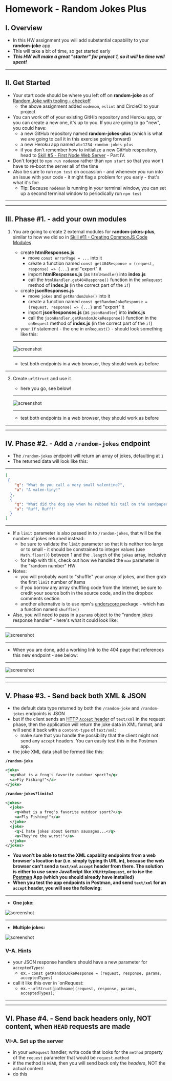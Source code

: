 # Homework - Random Jokes Plus

## I. Overview
- In this HW assignment you will add substantial capability to your **random-joke** app
- This will take a bit of time, so get started early
- ***This HW will make a great "starter" for project 1, so it will be time well spent!***

<hr>
  
## II. Get Started
- Your start code should be where you left off on **random-joke** as of [Random Joke with tooling - checkoff](../checkoff-notes/random-joke-with-tooling-checkoff.md)
  - the above assignment added `nodemon`, `eslint` and CircleCI to your project
- You can work off of your existing GitHib repository and Heroku app, or you can create a new one, it's up to you. If you are going to go "new", you could have:
  - a new GitHub repository named **random-jokes-plus** (which is what we are going to call it in this exercise going forward)
  - a new Heroku app named `abc1234-random-jokes-plus`
  - if you don't remember how to initialize a new GitHub respository, head to [Skill #5 - First Node Web Server](../core-skills/5-first-node-web-server.md) - Part IV.
- Don't forget to `npm run nodemon` rather than `npm start` so that you won't have to re-boot the server all of the time
- Also be sure to run `npm test` on occassion - and whenever you run into an issue with your code - it might flag a problem for you early - that's what it's for:
  - Tip: Because `nodemon` is running in your terminal window, you can set up a second terminal window to periodically run `npm test`

<hr><hr>

<a id="phase1" />

## III. Phase #1. - add your own modules

1) You are going to create 2 external modules for **random-jokes-plus**, similar to how we did so in  [Skill #11 - Creating CommonJS Code Modules](/core-skills/11-creating-commonjs-code-modules.md) 

    - create **htmlResponses.js**
      - move `const errorPage = ...` into it 
      - create a function named `const get404Response = (request, response) => {...}` and "export" it
      - import **htmlResponses.js** (as `htmlHandler`) into **index.js**
      - call the `htmlHandler.get404Response()` function in the `onRequest` method of **index.js** (in the correct part of the `if`)
    - create **jsonResponses.js**
      - move `jokes` and `getRandomJoke()` into it
      - create a function named `const getRandomJokeResponse = (request, response) => {...}` and "export" it
      - import **jsonResponses.js** (as `jsonHandler`) into **index.js**
      - call the `jsonHandler.getRandomJokeResponse()` function in the `onRequest` method of **index.js** (in the correct part of the `if`)
     - your `if` statement - the one in `onRequest()` - should look something like this:
     
     <hr>
  
     ![screenshot](_images/hw-1.png)
     
     <hr>
      
    - test both endpoints in a web browser, they should work as before
    
<hr> 

2) Create `urlStruct` and use it
    
    - here you go, see below!
    
     <hr>
  
     ![screenshot](_images/hw-2.png)
     
     <hr>
     
    - test both endpoints in a web browser, they should work as before

<a id="phase2" />

<hr><hr>

## IV. Phase #2. - Add a `/random-jokes` endpoint
    
- The `/random-jokes` endpoint will return an array of jokes, defaulting at `1`
- The returned data will look like this:

<hr>

```json
[ 
 {
    "q": "What do you call a very small valentine?",
    "a": "A valen-tiny!"
  },
  {
    "q": "What did the dog say when he rubbed his tail on the sandpaper?",
    "a": "Ruff, Ruff!"
  }
]
```
<hr>

- If a `limit` parameter is also passed in to `/random-jokes`, that will be the number of jokes returned instead:
  - be sure to validate the `limit` parameter so that it is neither too large or to small - it should be constrained to integer values (use `Math.floor()`) between 1 and the `.length` of the `jokes` array, inclusive
  - for help with this, check out how we handled the `max` parameter in the "random number" HW
- Notes:
  - you will probably want to "shuffle" your array of jokes, and then grab the first `limit` number of items
  - if you borrow any array shuffling code from the Internet, be sure to credit your source both in the source code, and in the dropbox comments section
  - another alternative is to use npm's [underscore
](https://www.npmjs.com/package/underscore) package - which has a function named `shuffle()`
- Also, you will need to pass in a `params` object to the "random jokes response handler" - here's what it could look like:

<hr>

![screenshot](_images/hw-4.png)
    
 <hr>
  
- When you are done, add a working link to the 404 page that references this new endpoint - see below:

<hr>

![screenshot](_images/hw-3.png)
    
<a id="phase3" />

<hr><hr>


## V. Phase #3. - Send back both XML & JSON
    
- the default data type returned by both the `/random-joke` and `/random-jokes` endpoints is JSON
- but if the client sends an [HTTP `Accept` header](https://developer.mozilla.org/en-US/docs/Web/HTTP/Headers/Accept) of `text/xml` in the request phase, then the application will return the joke data in XML format, and will send it back with a `content-type` of `text/xml`:
  - make sure that you handle the possibility that the client might not send any `accept` headers. You can easily test this in the Postman app.
- the joke XML data shall be formed like this:

**`/random-joke`**

```xml
<joke>
  <q>What is a frog's favorite outdoor sport?</q>
  <a>Fly Fishing!"</a>
</joke>
```

**`/random-jokes?limit=2`**

```xml
<jokes>
  <joke>
    <q>What is a frog's favorite outdoor sport?</q>
    <a>Fly Fishing!"</a>
  </joke>
  <joke>
    <q>I hate jokes about German sausages...</q>
    <a>They're the wurst!"</a>
  </joke>
</jokes>
```

- **You won't be able to test the XML capablity endpoints from a web browser's location bar (i.e. simply typing th URL in), because the web browser can't send a  `text/xml` `accept` header from there. The solution is either to use some JavaScript like `XMLHttpRequest`, or to ise the [Postman](https://www.postman.com/downloads/) App (which you should already have installed)**
- **When you test the app endpoints in Postman, and send `text/xml` for an `accept` header, you will see the following:**

<hr>

- **One joke:**

![screenshot](_images/hw-5.png)

<hr>

- **Multiple jokes:**

![screenshot](_images/hw-6.png)

### V-A. Hints
- your JSON response handlers should have a new parameter for `acceptedTypes`:
  - ex. - `const getRandomJokeResponse = (request, response, params, acceptedTypes)`
- call it like this over in `onRequest:
  - ex. - `urlStruct[pathname](request, response, params, acceptedTypes);`

<a id="phase4" />

<hr><hr>
    
## VI. Phase #4. - Send back headers only, NOT content,  when `HEAD` requests are made

### VI-A. Set up the server

- in your `onRequest` handler, write code that looks for the `method` property of the `request` parameter that would be `request.method`
- if the method is `HEAD`, then you will send back only the *headers*, NOT the actual content
- do this 


